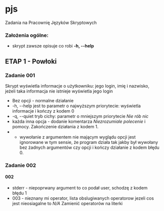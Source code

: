 # pjs
Zadania na Pracownię Języków Skryptowych
### Założenia ogólne:
+ skrypt zawsze opisuje co robi **-h, --help**
## ETAP 1 - Powłoki
### Zadanie 001
Skrypt wyświetla informacje o użytkowniku: jego login, imię i nazwisko, jeżeli taka informacja nie istnieje wyświetla jego login
+ Bez opcji - normalne działanie
+ -h, --help jest to parametr o najwyższym priorytecie: wyświetla informacje i kończy z kodem 0
+ -q, --quiet tryb cichy: parametr o mniejszym priorytecie *Nie rób nic*
+ każda inna opcja - dodanie komentarza *Niezrozumiale polecenie* i pomocy. Zakończenie działania z kodem 1.
+ - wywołanie z argumentem nie mającym wyglądu opcji jest ignorowane w tym
sensie, że program działa tak jakby był wywołany bez żadnych argumentów czy
opcji i kończy działanie z kodem błędu 0.
### Zadanie 002
#### 002
+ stderr - niepoprwany argument to co podał user, schodzę z kodem błędu 1
+ 003 - nieznany mi operator, lista obslugiwanych operatorow
jezeli cos jest nieosiagalne to *N/A*
Zamienić operatorów na literki
